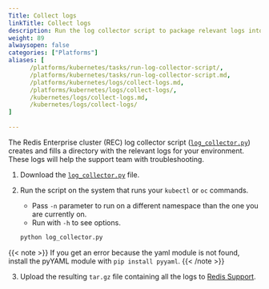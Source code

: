 ```yaml
---
Title: Collect logs
linkTitle: Collect logs
description: Run the log collector script to package relevant logs into a tar.gz file to send to Redis Support for help troubleshooting your Kubernetes environment.
weight: 89
alwaysopen: false
categories: ["Platforms"]
aliases: [ 
      /platforms/kubernetes/tasks/run-log-collector-script/, 
      /platforms/kubernetes/tasks/run-log-collector-script.md, 
      /platforms/kubernetes/logs/collect-logs.md,
      /platforms/kubernetes/logs/collect-logs/,
      /kubernetes/logs/collect-logs.md,
      /kubernetes/logs/collect-logs/
]
    
---
```


The Redis Enterprise cluster (REC) log collector script ([`log_collector.py`](https://github.com/RedisLabs/redis-enterprise-k8s-docs/blob/master/log_collector/log_collector.py)) creates and fills a directory with the relevant logs for your environment. These logs will help the support team with troubleshooting.

1. Download the [`log_collector.py`](https://github.com/RedisLabs/redis-enterprise-k8s-docs/blob/master/log_collector/log_collector.py) file.
2. Run the script on the system that runs your `kubectl` or `oc` commands.
    - Pass `-n` parameter to run on a different namespace than the one you are currently on.
    - Run with `-h` to see options.

    ```bash
    python log_collector.py
    ```

  {{< note >}} If you get an error because the yaml module is not found, install the pyYAML module with `pip install pyyaml`.
  {{< /note >}}

3. Upload the resulting `tar.gz` file containing all the logs to [Redis Support](https://support.redislabs.com/).
